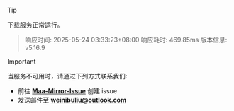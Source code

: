 > [!TIP]
下载服务正常运行。


> 响应时间: 2025-05-24 03:33:23+08:00
> 响应耗时: 469.85ms
> 版本信息: v5.16.9

> [!IMPORTANT]
> 当服务不可用时，请通过下列方式联系我们: 
> - 前往 **[Maa-Mirror-Issue](https://github.com/MaaMirror/Maa-Mirror-Issue/issues)** 创建 issue
> - 发送邮件至 **<a href="mailto:weinibuliu@outlook.com">weinibuliu@outlook.com</a>**